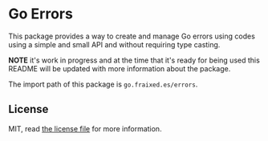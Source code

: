 # Go Errors

This package provides a way to create and manage Go errors using codes using a simple and small API and without requiring type casting.

__NOTE__ it's work in progress and at the time that it's ready for being used this README will be updated with more information about the package.

The import path of this package is `go.fraixed.es/errors`.

## License

MIT, read [the license file](LICENSE) for more information.
